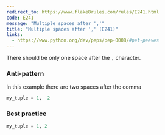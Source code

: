 ```yaml
---
redirect_to: https://www.flake8rules.com/rules/E241.html
code: E241
message: "Multiple spaces after ','"
title: "Multiple spaces after ',' (E241)"
links:
  - https://www.python.org/dev/peps/pep-0008/#pet-peeves
---
```


There should be only one space after the  `,` character.

### Anti-pattern

In this example there are two spaces after the comma

```python
my_tuple = 1,  2
```

### Best practice

```python
my_tuple = 1, 2
```

